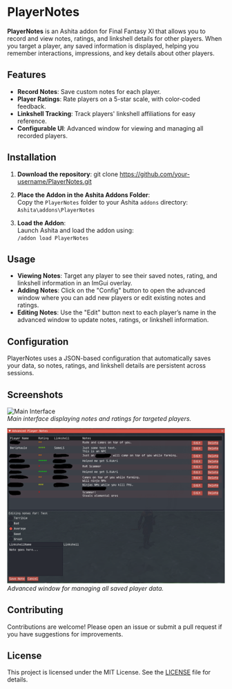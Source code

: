 # PlayerNotes

**PlayerNotes** is an Ashita addon for Final Fantasy XI that allows you to record and view notes, ratings, and linkshell details for other players. When you target a player, any saved information is displayed, helping you remember interactions, impressions, and key details about other players.

## Features
- **Record Notes**: Save custom notes for each player.
- **Player Ratings**: Rate players on a 5-star scale, with color-coded feedback.
- **Linkshell Tracking**: Track players' linkshell affiliations for easy reference.
- **Configurable UI**: Advanced window for viewing and managing all recorded players.

## Installation

1. **Download the repository**:
git clone https://github.com/your-username/PlayerNotes.git

2. **Place the Addon in the Ashita Addons Folder**:  
Copy the `PlayerNotes` folder to your Ashita `addons` directory:  
`Ashita\addons\PlayerNotes`

3. **Load the Addon**:  
Launch Ashita and load the addon using:  
`/addon load PlayerNotes`

## Usage

- **Viewing Notes**: Target any player to see their saved notes, rating, and linkshell information in an ImGui overlay.
- **Adding Notes**: Click on the "Config" button to open the advanced window where you can add new players or edit existing notes and ratings.
- **Editing Notes**: Use the "Edit" button next to each player’s name in the advanced window to update notes, ratings, or linkshell information.

## Configuration

PlayerNotes uses a JSON-based configuration that automatically saves your data, so notes, ratings, and linkshell details are persistent across sessions.

## Screenshots

![Main Interface](https://github.com/SmithDev1237PlayerNotes/blob/main/img/main_interface.png)  
*Main interface displaying notes and ratings for targeted players.*

![Advanced Window](https://github.com/SmithDev1237/PlayerNotes/blob/main/img/advanced_window.png)  
*Advanced window for managing all saved player data.*

## Contributing

Contributions are welcome! Please open an issue or submit a pull request if you have suggestions for improvements.

## License

This project is licensed under the MIT License. See the [LICENSE](LICENSE) file for details.
